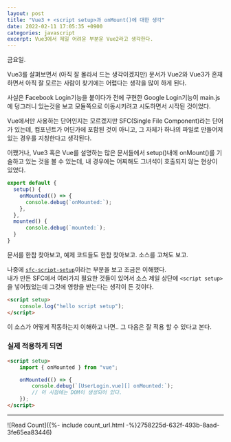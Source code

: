 ```yaml
---
layout: post
title: "Vue3 + <script setup>과 onMount()에 대한 생각"
date: 2022-02-11 17:05:35 +0900
categories: javascript
excerpt: Vue3에서 제일 어려운 부분운 Vue2라고 생각한다.
---
```


금요일.

Vue3를 살펴보면서 (아직 잘 몰라서 드는 생각이겠지만) 문서가 Vue2와 Vue3가 혼재하면서 아직 잘 모르는 사람이 찾기에는 어렵다는 생각을 많이 하게 된다.

사실은 Facebook Login기능을 붙이다가 전에 구현한 Google Login기능이 main.js에 덩그러니 있는것을 보고 모듈쪽으로 이동시키려고 시도하면서 시작된 것이었다.

Vue에서만 사용하는 단어인지는 모르겠지만 SFC(Single File Component)라는 단어가 있는데, 컴포넌트가 어딘가에 포함된 것이 아니고, 그 자체가 하나의 파일로 만들어져 있는 경우를 지칭한다고 생각된다.

어쨌거나, Vue3 혹은 Vue를 설명하는 많은 문서들에서 setup()내에 onMount()를 기술하고 있는 것을 볼 수 있는데, 내 경우에는 어찌해도 그녀석이 호출되지 않는 현상이 있었다.

```javascript
export default {
  setup() {
    onMounted(() => {
      console.debug(`onMounted:`);
    },
  },
  mounted() {
      console.debug(`mounted:`);
  }
}
```

문서를 한참 찾아보고, 예제 코드들도 한참 찾아보고. 소스를 고쳐도 보고.

나중에 [`sfc-script-setup`][sfc-script-setup]이라는 부분을 보고 조금은 이해했다.  
내가 만든 SFC에서 여러가지 필요한 것들이 있어서 소스 제일 상단에 `<script setup>`을 넣어뒀었는데 그것에 영향을 받는다는 생각이 든 것이다.

```html
<script setup>
    console.log("hello script setup");
</script>
```

이 소스가 어떻게 작동하는지 이해하고 나면.. 그 다음은 잘 적용 할 수 있다고 본다.

### 실제 적용하게 되면

```html
<script setup>
    import { onMounted } from "vue";

    onMounted(() => {
        console.debug(`[UserLogin.vue][] onMounted:`);
        // 이 시점에는 DOM이 생성되어 있다.
    });
</script>
```

---

![Read Count]({%- include count_url.html -%}2758225d-632f-493b-8aad-3fe65ea83446)

[sfc-script-setup]: https://vuejs.org/api/sfc-script-setup.html
